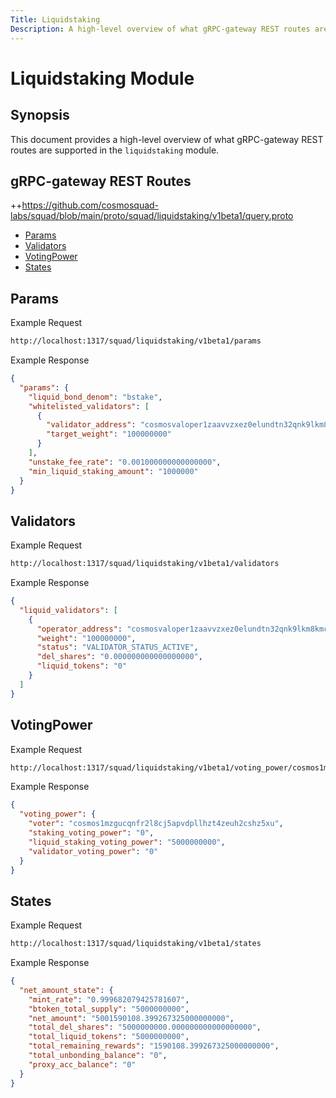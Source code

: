 ```yaml
---
Title: Liquidstaking
Description: A high-level overview of what gRPC-gateway REST routes are supported in the liquidstaking module.
---
```


# Liquidstaking Module

## Synopsis

This document provides a high-level overview of what gRPC-gateway REST routes are supported in the `liquidstaking` module.

## gRPC-gateway REST Routes

<!-- markdown-link-check-disable -->
++https://github.com/cosmosquad-labs/squad/blob/main/proto/squad/liquidstaking/v1beta1/query.proto 

- [Params](#Params)
- [Validators](#Validators)
- [VotingPower](#VotingPower)
- [States](#States)

## Params

Example Request

```bash
http://localhost:1317/squad/liquidstaking/v1beta1/params
```

Example Response

```json
{
  "params": {
    "liquid_bond_denom": "bstake",
    "whitelisted_validators": [
      {
        "validator_address": "cosmosvaloper1zaavvzxez0elundtn32qnk9lkm8kmcsz8ycjrl",
        "target_weight": "100000000"
      }
    ],
    "unstake_fee_rate": "0.001000000000000000",
    "min_liquid_staking_amount": "1000000"
  }
}
```

## Validators

Example Request

```bash
http://localhost:1317/squad/liquidstaking/v1beta1/validators
```

Example Response

```json
{
  "liquid_validators": [
    {
      "operator_address": "cosmosvaloper1zaavvzxez0elundtn32qnk9lkm8kmcsz8ycjrl",
      "weight": "100000000",
      "status": "VALIDATOR_STATUS_ACTIVE",
      "del_shares": "0.000000000000000000",
      "liquid_tokens": "0"
    }
  ]
}
```

## VotingPower

Example Request

```bash
http://localhost:1317/squad/liquidstaking/v1beta1/voting_power/cosmos1mzgucqnfr2l8cj5apvdpllhzt4zeuh2cshz5xu
```

Example Response

```json
{
  "voting_power": {
    "voter": "cosmos1mzgucqnfr2l8cj5apvdpllhzt4zeuh2cshz5xu",
    "staking_voting_power": "0",
    "liquid_staking_voting_power": "5000000000",
    "validator_voting_power": "0"
  }
}
```

## States

Example Request

```bash
http://localhost:1317/squad/liquidstaking/v1beta1/states
```

Example Response

```json
{
  "net_amount_state": {
    "mint_rate": "0.999682079425781607",
    "btoken_total_supply": "5000000000",
    "net_amount": "5001590108.399267325000000000",
    "total_del_shares": "5000000000.000000000000000000",
    "total_liquid_tokens": "5000000000",
    "total_remaining_rewards": "1590108.399267325000000000",
    "total_unbonding_balance": "0",
    "proxy_acc_balance": "0"
  }
}
```
